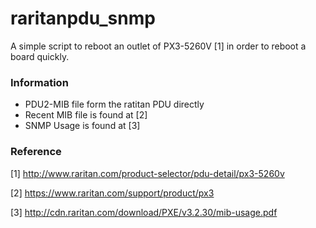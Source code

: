 # raritanpdu_snmp

A simple script to reboot an outlet of PX3-5260V [1] in order to reboot a board quickly.

### Information

* PDU2-MIB file form the ratitan PDU directly
* Recent MIB file is found at [2]
* SNMP Usage is found at [3]

### Reference
[1] http://www.raritan.com/product-selector/pdu-detail/px3-5260v

[2] https://www.raritan.com/support/product/px3

[3] http://cdn.raritan.com/download/PXE/v3.2.30/mib-usage.pdf
